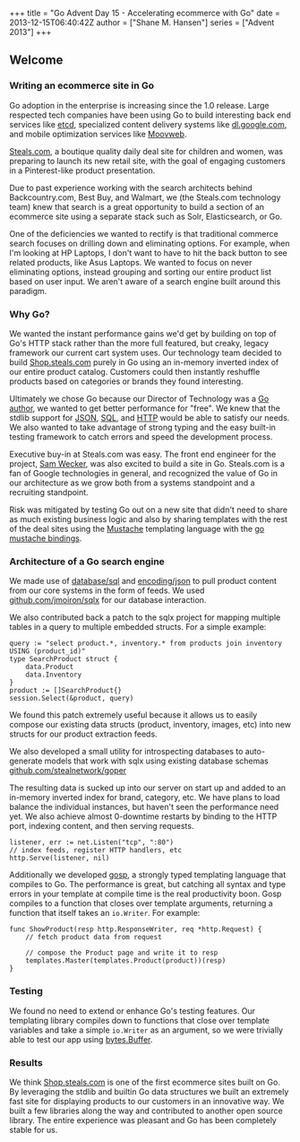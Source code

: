 +++
title = "Go Advent Day 15 - Accelerating ecommerce with Go"
date = 2013-12-15T06:40:42Z
author = ["Shane M. Hansen"]
series = ["Advent 2013"]
+++

## Welcome

### Writing an ecommerce site in Go

Go adoption in the enterprise is increasing since the 1.0 release. Large respected tech companies have been using Go to build interesting back end services like [etcd](https://github.com/coreos/etcd), specialized content delivery systems like [dl.google.com](http://www.oscon.com/oscon2013/public/schedule/detail/28669), and mobile optimization services like [Moovweb](http://www.moovweb.com/).

[Steals.com](http://steals.com), a boutique quality daily deal site for children and women, was preparing to launch its new retail site, with the goal of engaging customers in a Pinterest-like product presentation.

Due to past experience working with the search architects behind Backcountry.com, Best Buy, and Walmart, we (the Steals.com technology team) knew that search is a great opportunity to build a section of an ecommerce site using a separate stack such as Solr, Elasticsearch, or Go.

One of the deficiencies we wanted to rectify is that traditional commerce search focuses on drilling down and eliminating options. For example, when I'm looking at HP Laptops, I don't want to have to hit the back button to see related products, like Asus Laptops. We wanted to focus on never eliminating options, instead grouping and sorting our entire product list based on user input. We aren't aware of a search engine built around this paradigm.

### Why Go?

We wanted the instant performance gains we'd get by building on top of Go's HTTP stack rather than the more full featured, but creaky, legacy framework our current cart system uses. Our technology team decided to build [Shop.steals.com](http://shop.steals.com/) purely in Go using an in-memory inverted index of our entire product catalog. Customers could then instantly reshuffle products based on categories or brands they found interesting.

Ultimately we chose Go because our Director of Technology was a [Go author](http://golang.org/AUTHORS#L308), we wanted to get better performance for "free". We knew that the stdlib support for [JSON](http://golang.org/pkg/encoding/json/), [SQL](http://golang.org/pkg/database/sql), and [HTTP](http://golang.org/pkg/net/http) would be able to satisfy our needs. We also wanted to take advantage of strong typing and the easy built-in testing framework to catch errors and speed the development process.

Executive buy-in at Steals.com was easy. The front end engineer for the project, [Sam Wecker](https://github.com/swecker), was also excited to build a site in Go. Steals.com is a fan of Google technologies in general, and recognized the value of Go in our architecture as we grow both from a systems standpoint and a recruiting standpoint.

Risk was mitigated by testing Go out on a new site that didn't need to share as much existing business logic and also by sharing templates with the rest of the deal sites using the [Mustache](http://mustache.github.io/) templating language with the [go mustache bindings](https://github.com/hoisie/mustache).

### Architecture of a Go search engine

We made use of [database/sql](http://golang.org/pkg/database/sql) and [encoding/json](http://golang.org/pkg/encoding/json) to pull product content from our core systems in the form of feeds. We used [github.com/jmoiron/sqlx](https://github.com/jmoiron/sqlx) for our database interaction.

We also contributed back a patch to the sqlx project for mapping multiple tables in a query to multiple embedded structs. For a simple example:

    query := "select product.*, inventory.* from products join inventory USING (product_id)"
    type SearchProduct struct {
        data.Product
        data.Inventory
    }
    product := []SearchProduct{}
    session.Select(&product, query)

We found this patch extremely useful because it allows us to easily compose our existing data structs (product, inventory, images, etc) into new structs for our product extraction feeds.

We also developed a small utility for introspecting databases to auto-generate models that work with sqlx using existing database schemas [github.com/stealnetwork/goper](https://github.com/stealnetwork/goper)

The resulting data is sucked up into our server on start up and added to an in-memory inverted index for brand, category, etc. We have plans to load balance the individual instances, but haven't seen the performance need yet. We also achieve almost 0-downtime restarts by binding to the HTTP port, indexing content, and then serving requests.

    listener, err := net.Listen("tcp", ":80")
    // index feeds, register HTTP handlers, etc
    http.Serve(listener, nil)

Additionally we developed [gosp](https://github.com/stealnetwork/gosp), a strongly typed templating language that compiles to Go. The performance is great, but catching all syntax and type errors in your template at compile time is the real productivity boon. Gosp compiles to a function that closes over template arguments, returning a function that itself takes an `io.Writer`. For example:

    func ShowProduct(resp http.ResponseWriter, req *http.Request) {
        // fetch product data from request	

        // compose the Product page and write it to resp
        templates.Master(templates.Product(product))(resp)
    }

### Testing

We found no need to extend or enhance Go's testing features. Our templating library compiles down to functions that close over template variables and take a simple `io.Writer` as an argument, so we were trivially able to test our app using [bytes.Buffer](http://golang.org/pkg/bytes/#Buffer).

### Results

We think [Shop.steals.com](http://shop.steals.com) is one of the first ecommerce sites built on Go. By leveraging the stdlib and builtin Go data structures we built an extremely fast site for displaying products to our customers in an innovative way. We built a few libraries along the way and contributed to another open source library. The entire experience was pleasant and Go has been completely stable for us.
